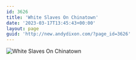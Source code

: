 ```yaml
---
id: 3626
title: 'White Slaves On Chinatown'
date: '2023-03-17T13:45:43+00:00'
layout: page
guid: 'http://new.andydixon.com/?page_id=3626'
---
```


![White Slaves On Chinatown](https://i0.wp.com/assets.g8x2.ldn.idrivee2-23.com/posters/White%20Slaves%20On%20Chinatown%2001.jpg?w=1200&ssl=1 "White Slaves On Chinatown")